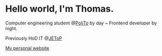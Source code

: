 # Hello world, I'm Thomas.

Computer engineering student @[PoliTo](https://www.polito.it/en) by day ~ Frontend developer by night.

Previously HoD IT @[JEToP](https://jetop.com/en)

[My personal website](https://thomasnovaro.com)

